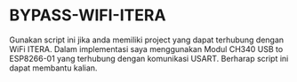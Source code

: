 # BYPASS-WIFI-ITERA
Gunakan script ini jika anda memiliki project yang dapat terhubung dengan WiFi ITERA. Dalam implementasi saya menggunakan Modul CH340 USB to ESP8266-01 yang terhubung dengan komunikasi USART. Berharap script ini dapat membantu kalian.
